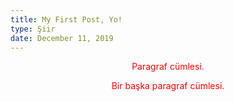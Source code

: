 ```yaml
---
title: My First Post, Yo!
type: Şiir
date: December 11, 2019
---
```


<div style="color: red; text-align: center;">
  
  Paragraf cümlesi.

  Bir başka paragraf cümlesi.
  
</div>